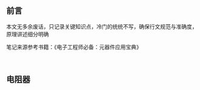 ## 前言

本文无多余废话，只记录关键知识点，冷门的统统不写，确保行文规范与准确度，原理讲述细分明确

笔记来源参考书籍：《电子工程师必备：元器件应用宝典》

<br>

## 电阻器

<br>
